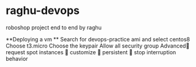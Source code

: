 # raghu-devops
roboshop project end to end by raghu

**Deploying a vm **
Search for devops-practice ami and select centos8
Choose t3.micro 
Choose the keypair 
Allow all security group 
Advanced request spot instances  customize  persistent  stop interruption behavior
